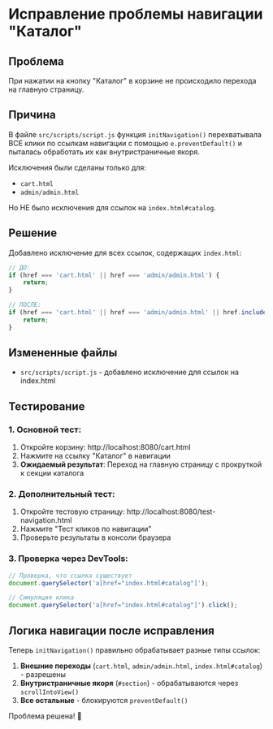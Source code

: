 # Исправление проблемы навигации "Каталог"

## Проблема
При нажатии на кнопку "Каталог" в корзине не происходило перехода на главную страницу.

## Причина
В файле `src/scripts/script.js` функция `initNavigation()` перехватывала ВСЕ клики по ссылкам навигации с помощью `e.preventDefault()` и пыталась обработать их как внутристраничные якоря.

Исключения были сделаны только для:
- `cart.html` 
- `admin/admin.html`

Но НЕ было исключения для ссылок на `index.html#catalog`.

## Решение
Добавлено исключение для всех ссылок, содержащих `index.html`:

```javascript
// ДО:
if (href === 'cart.html' || href === 'admin/admin.html') {
    return;
}

// ПОСЛЕ:  
if (href === 'cart.html' || href === 'admin/admin.html' || href.includes('index.html')) {
    return;
}
```

## Измененные файлы
- `src/scripts/script.js` - добавлено исключение для ссылок на index.html

## Тестирование

### 1. Основной тест:
1. Откройте корзину: http://localhost:8080/cart.html
2. Нажмите на ссылку "Каталог" в навигации
3. **Ожидаемый результат**: Переход на главную страницу с прокруткой к секции каталога

### 2. Дополнительный тест:
1. Откройте тестовую страницу: http://localhost:8080/test-navigation.html
2. Нажмите "Тест кликов по навигации"
3. Проверьте результаты в консоли браузера

### 3. Проверка через DevTools:
```javascript
// Проверка, что ссылка существует
document.querySelector('a[href="index.html#catalog"]');

// Симуляция клика
document.querySelector('a[href="index.html#catalog"]').click();
```

## Логика навигации после исправления

Теперь `initNavigation()` правильно обрабатывает разные типы ссылок:

1. **Внешние переходы** (`cart.html`, `admin/admin.html`, `index.html#catalog`) - разрешены
2. **Внутристраничные якоря** (`#section`) - обрабатываются через `scrollIntoView()`
3. **Все остальные** - блокируются `preventDefault()`

Проблема решена! 🎉

